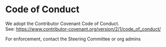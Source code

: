 # Code of Conduct

We adopt the Contributor Covenant Code of Conduct.  
See: https://www.contributor-covenant.org/version/2/1/code_of_conduct/

For enforcement, contact the Steering Committee or org admins
